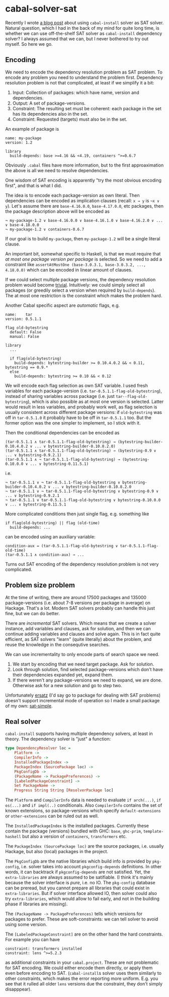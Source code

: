 # cabal-solver-sat

Recently I wrote [a blog post](https://oleg.fi/gists/posts/2023-08-30-using-cabal-install-solver-as-sat-solver.html) about using `cabal-install` solver as SAT solver.
Natural question, which I had in the back of my mind for quite long time, is whether we can use off-the-shelf SAT solver as `cabal-install` dependency solver?
I always assumed that we can, but I never bothered to try out myself.
So here we go.

Encoding
--------

We need to encode the dependency resolution problem as SAT problem.
To encode any problem you need to understand the problem first.
Dependency resolution problem is not that complicated, at least if we simplify it a bit:

1. Input: Collection of packages: which have name, version and dependencies.
2. Output: A set of package-versions.
3. Constraint: The resulting set must be coherent: each package in the set has its dependencies also in the set.
4. Constraint: Requested (targets) must also be in the set.

An example of package is

```cabal
name: my-package
version: 1.2

library
  build-depends: base >=4.16 && <4.19, containers ^>=0.6.7
```

Obviously `.cabal` files have more information, but to the first approaximation the above is all we need to resolve dependencies.

One wisdom of SAT encoding is apparently "try the most obvious encoding first", and that is what I did.

The idea is to encode each package-version as own literal. Then dependencies can be encoded as implication clauses (recall: `x → y` is `¬x ∨ y`).
Let's assume there are `base-4.16.0.0`, `base-4.17.0.0`, etc packages, then the package description above will be encoded as

```text
¬ my-package-1.2 ∨ base-4.16.0.0 ∨ base-4.16.1.0 ∨ base-4.16.2.0 ∨ ... ∨ base-4.18.0.0
¬ my-package-1.2 ∨ containers-0.6.7
```

If our goal is to build `my-package`, then `my-package-1.2` will be a single literal clause.

An important bit, somewhat specific to Haskell, is that we must require that *at most one package version per package* is selected.
So we need to add a constraint like `assertAtMostOne (base-3.0.3.1, base-3.0.3.2, ..., 4.18.0.0)` which can be encoded in linear amount of clauses.

If we could select multiple package versions, the dependency resolution problem would become [trivial](https://en.wikipedia.org/wiki/Horn-satisfiability). Intuitively: we could simply select all packages (or greedily select a version when required by `build-depends`).
The at most one restriction is the constraint which makes the problem hard.

Another Cabal specific aspect are *automatic* flags, e.g. 

```cabal
name:    tar
version: 0.5.1.1

flag old-bytestring
  default: False
  manual: False

library
  ...

  if flag(old-bytestring)
    build-depends: bytestring-builder >= 0.10.4.0.2 && < 0.11, bytestring == 0.9.*
  else
    build-depends: bytestring >= 0.10 && < 0.12
```

We will encode each flag selection as own SAT variable. I used fresh variables for each package-version (i.e. `tar-0.5.1.1-flag-old-bytestring`),
instead of sharing variables across package (i.e. just `tar--flag-old-bytestring`), which is also possible as at most one version is selected.
Latter would result in less variables, and probably work well, as flag selection is usually consistent across different package versions:
if `old-bytestring` was off in `tar-0.5.1.0` it probably have to be off in `tar-0.5.1.1` too.
But the former option was the one simpler to implement, so I stick with it.

Then the conditional dependencies can be encoded as

```text
(tar-0.5.1.1 ∧ tar-0.5.1.1-flag-old-bytestring) → (bytestring-builder-0.10.4.0.2 ∨ ... ∨ bytestring-builder-0.10.8.2.0)
(tar-0.5.1.1 ∧ tar-0.5.1.1-flag-old-bytestring) → (bytestring-0.9 ∨ ... ∨ bytestring-0.9.2.1)
(tar-0.5.1.1 ∧ ¬ tar-0.5.1.1-flag-old-bytestring) → (bytestring-0.10.0.0 ∨ ... ∨ bytestring-0.11.5.1)
```

i.e.

```text
¬ tar-0.5.1.1 ∨ ¬ tar-0.5.1.1-flag-old-bytestring ∨ bytestring-builder-0.10.4.0.2 ∨ ... ∨ bytestring-builder-0.10.8.2.0
¬ tar-0.5.1.1 ∨ ¬ tar-0.5.1.1-flag-old-bytestring ∨ bytestring-0.9 ∨ ... ∨ bytestring-0.9.2.1
¬ tar-0.5.1.1 ∨ tar-0.5.1.1-flag-old-bytestring ∨ bytestring-0.10.0.0 ∨ ... ∨ bytestring-0.11.5.1
```

More complicated conditions then just single flag, e.g. something like

```cabal
if flag(old-bytestring) || flag (old-time)
  build-depends: ...
```

can be encoded using an auxiliary variable:

```text
condition-aux ↔ (tar-0.5.1.1-flag-old-bytestring ∨ tar-0.5.1.1-flag-old-time)
(tar-0.5.1.1 ∧ condition-aux) → ...
```

Turns out SAT encoding of the dependency resolution problem is not very complicated.

Problem size problem
--------------------

At the time of writing, there are around 17500 packages and 135000 package-versions (i.e. about 7-8 versions per package in average) on Hackage.
That's a lot.
Modern SAT solvers probably can handle this just fine, but we can do better.

There are *incremental* SAT solvers.
Which means that we create a solver instance, add variables and clauses, ask for solution, and then we can  continue adding variables and clauses and solve again.
This is in fact quite efficient, as SAT solvers "learn" (quite literally) about the problem, and reuse the knowledge in the consequtive searches. 

We can use incrementality to only encode parts of search space we need.
1. We start by encoding that we need target package. Ask for solution.
2. Look through solution, find selected package-versions which don't have their dependencies expanded yet, expand them.
3. If there weren't any package-versions we need to expand, we are done. Otherwise ask for a new solution and go to step two.

Unfortunately [ersatz](https://hackage.haskell.org/package/ersatz) (I'd say go to package for dealing with SAT problems) doesn't support incremental mode of operation so I made a small package of my own: [sat-simple](https://hackage.haskell.org/package/sat-simple).

Real solver
-----------

`cabal-install` supports having multiple dependency solvers, at least in theory. The dependency solver is "just" a function:

```haskell
type DependencyResolver loc =
    Platform ->
    CompilerInfo ->
    InstalledPackageIndex ->
    PackageIndex (SourcePackage loc) ->
    PkgConfigDb ->
    (PackageName -> PackagePreferences) ->
    [LabeledPackageConstraint] ->
    Set PackageName ->
    Progress String String [ResolverPackage loc]
```

The `Platform` and `CompilerInfo` data is needed to evaluate `if arch(...)`, `if os(...)` and `if impl(..)` conditionals.
Also `CompilerInfo` contains the set of known extensions, so package-versions which specify `default-extensions` or `other-extensions` can be
ruled out as well.

The `InstalledPackageIndex` is the installed packages. Currently these contain the package (versions) bundled with GHC: `base`, `ghc-prim`, `template-haskell` but also a version of `containers`, `transformers` etc.

The `PackageIndex (SourcePackage loc)` are the source packages, i.e. usually Hackage, but also (local) packages in the project.

The `PkgConfigDb` are the native libraries which build info is provided by `pkg-config`, i.e. solver takes into account `pkgconfig-depends` definitions.
In other words, it can backtrack if `pkgconfig-depends` are not satisfied. Yet, the `extra-libraries` are always assumed to be satifiable.
(I think it's mainly because the solver interface is *pure*, i.e. no IO. The `pkg-config` database can be preread, but you cannot prepare all libraries that could exist in `extra-libraries`. But if solver interface allowed IO, then solver could also try `extra-libraries`, which would allow to fail early, and not in the building phase if libraries are missing).

The `(PackageName -> PackagePreferences)` tells which versions for packages to prefer. These are soft-constraints: we can tell solver to avoid using some version.

The `[LabeledPackageConstraint]` are on the other hand the hard constraints. For example you can have

```cabal
constraint: transformers installed
constraint: lens ^>=5.2.3
```

as additional constraints in your `cabal.project`. These are not problematic for SAT encoding.
We could either encode them directly, or apply them even before encoding to SAT.
(`cabal-install`s solver uses them similarly to other constraints, which makes the error reporting more uniform. E.g. you see that it rulled all older `lens` versions due the constraint, they don't simply disapppear).
